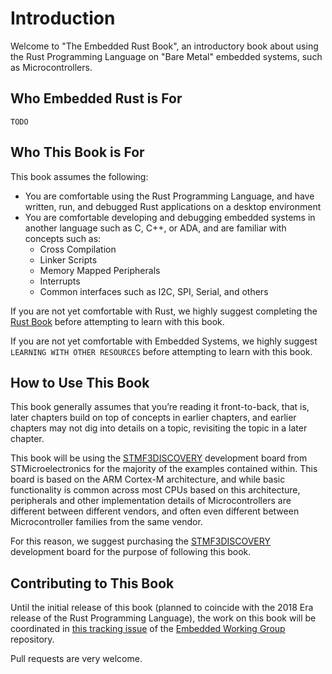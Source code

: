 # Introduction

Welcome to "The Embedded Rust Book", an introductory book about using the Rust Programming Language on "Bare Metal" embedded systems, such as Microcontrollers.

## Who Embedded Rust is For

`TODO`

## Who This Book is For

This book assumes the following:

* You are comfortable using the Rust Programming Language, and have written, run, and debugged Rust applications on a desktop environment
* You are comfortable developing and debugging embedded systems in another language such as C, C++, or ADA, and are familiar with concepts such as:
    * Cross Compilation
    * Linker Scripts
    * Memory Mapped Peripherals
    * Interrupts
    * Common interfaces such as I2C, SPI, Serial, and others

If you are not yet comfortable with Rust, we highly suggest completing the [Rust Book] before attempting to learn with this book.

If you are not yet comfortable with Embedded Systems, we highly suggest `LEARNING WITH OTHER RESOURCES` before attempting to learn with this book.

[Rust Book]: https://doc.rust-lang.org/book/second-edition

## How to Use This Book

This book generally assumes that you’re reading it front-to-back, that is, later chapters build on top of concepts in earlier chapters, and earlier chapters may not dig into details on a topic, revisiting the topic in a later chapter.

This book will be using the [STMF3DISCOVERY] development board from STMicroelectronics for the majority of the examples contained within. This board is based on the ARM Cortex-M architecture, and while basic functionality is common across most CPUs based on this architecture, peripherals and other implementation details of Microcontrollers are different between different vendors, and often even different between Microcontroller families from the same vendor.

For this reason, we suggest purchasing the [STMF3DISCOVERY] development board for the purpose of following this book.

[STMF3DISCOVERY]: http://www.st.com/en/evaluation-tools/stm32f3discovery.html

## Contributing to This Book

Until the initial release of this book (planned to coincide with the 2018 Era release of the Rust Programming Language), the work on this book will be coordinated in [this tracking issue] of the [Embedded Working Group] repository.

Pull requests are very welcome.

[this tracking issue]: https://github.com/rust-lang-nursery/embedded-wg/issues/56
[Embedded Working Group]: https://github.com/rust-lang-nursery/embedded-wg